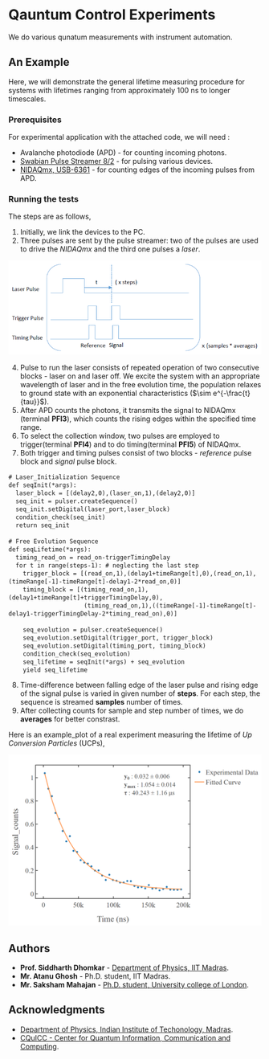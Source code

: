 # Qauntum Control Experiments

We do various qunatum measurements with instrument automation.

## An Example

Here, we will demonstrate the general lifetime measuring procedure for systems with lifetimes ranging from approximately 100 ns to longer timescales.

### Prerequisites

For experimental application with the attached code, we will need :

* Avalanche photodiode (APD) - for counting incoming photons.
* [Swabian Pulse Streamer 8/2](https://www.swabianinstruments.com/pulse-streamer-8-2/) - for pulsing various devices.
* [NIDAQmx, USB-6361](https://www.ni.com/docs/en-US/bundle/pcie-pxie-usb-6361-specs/page/specs.html) - for counting edges of the incoming pulses from APD.

### Running the tests

The steps are as follows,  

1. Initially, we link the devices to the PC.
2. Three pulses are sent by the pulse streamer: two of the pulses are used to drive the *NIDAQmx* and the third one pulses a *laser*.

  ![Sequence for Lifetime measurement.png](https://github.com/ghoshatanu857/Experimental_Measurements/blob/155f85567a59afe85b9e9bb2bcd17ef469b44b2f/Sequence%20for%20Lifetime%20measurement.png)

4. Pulse to run the laser consists of repeated operation of two consecutive blocks - laser on and laser off. We excite the system with an appropriate wavelength of laser and in the free evolution time, the population relaxes to ground state with an exponential characteristics ($\sim e^{-\frac{t}{tau}}$).
5. After APD counts the photons, it transmits the signal to NIDAQmx (terminal **PFI3**), which counts the rising edges within the specified time range.
6. To select the collection window, two pulses are employed to trigger(terminal **PFI4**) and to do timing(terminal **PFI5**) of NIDAQmx.
7. Both trigger and timing pulses consist of two blocks - *reference* pulse block and *signal* pulse block.

```
# Laser_Initialization Sequence
def seqInit(*args):
  laser_block = [(delay2,0),(laser_on,1),(delay2,0)]
  seq_init = pulser.createSequence()
  seq_init.setDigital(laser_port,laser_block)
  condition_check(seq_init)
  return seq_init

# Free Evolution Sequence
def seqLifetime(*args):
  timing_read_on = read_on-triggerTimingDelay
  for t in range(steps-1): # neglecting the last step
    trigger_block = [(read_on,1),(delay1+timeRange[t],0),(read_on,1),(timeRange[-1]-timeRange[t]-delay1-2*read_on,0)]
    timing_block = [(timing_read_on,1),(delay1+timeRange[t]+triggerTimingDelay,0),
                     (timing_read_on,1),((timeRange[-1]-timeRange[t]-delay1-triggerTimingDelay-2*timing_read_on),0)]

    seq_evolution = pulser.createSequence()
    seq_evolution.setDigital(trigger_port, trigger_block)
    seq_evolution.setDigital(timing_port, timing_block)
    condition_check(seq_evolution)
    seq_lifetime = seqInit(*args) + seq_evolution
    yield seq_lifetime
```

8. Time-difference between falling edge of the laser pulse and rising edge of the signal pulse is varied in given number of **steps**. For each step, the sequence is streamed **samples** number of times.
9. After collecting counts for sample and step number of times, we do **averages** for better constrast.

Here is an example_plot of a real experiment measuring the lifetime of *Up Conversion Particles* (UCPs),  

![Lifetime Measurement of UCP.png](https://github.com/ghoshatanu857/Experimental_Measurements/blob/27416f52e7923b4738c5aa4e8e9bc91908f0a7cb/Lifetime%20Measurement%20of%20UCP.png)

## Authors

* **Prof. Siddharth Dhomkar** - [Department of Physics, IIT Madras](https://physics.iitm.ac.in/faculty-inner.php?fuid=120).
* **Mr. Atanu Ghosh** - Ph.D. student, IIT Madras.
* **Mr. Saksham Mahajan** - [Ph.D. student, University college of London](https://uk.linkedin.com/in/saksham-mahajan-9a1296144).

## Acknowledgments

* [Department of Physics, Indian Institute of Techonology, Madras](https://physics.iitm.ac.in/).
* [CQuICC - Center for Quantum Information, Communication and Computing](https://quantum.iitm.ac.in/).


